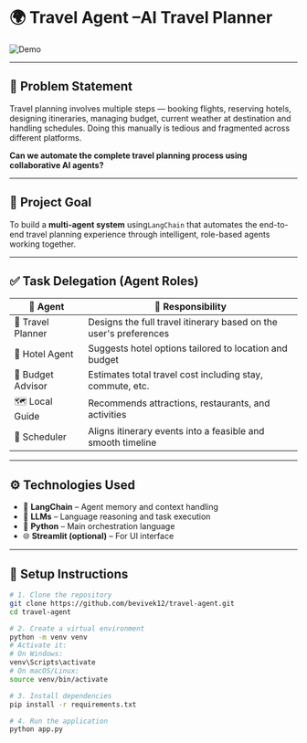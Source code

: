 # 🌍 Travel Agent –AI Travel Planner

![Demo]([demo.gif](https://github.com/bevivek12/travel-agent/blob/master/%F0%9F%8C%8D%20Travel%20Planner%20Agent.gif))

---

## 🧠 Problem Statement

Travel planning involves multiple steps — booking flights, reserving hotels, designing itineraries, managing budget, current weather at destination and handling schedules. Doing this manually is tedious and fragmented across different platforms.

**Can we automate the complete travel planning process using collaborative AI agents?**

---

## 🎯 Project Goal

To build a **multi-agent system** using`LangChain` that automates the end-to-end travel planning experience through intelligent, role-based agents working together.

---

## ✅ Task Delegation (Agent Roles)

| 👤 **Agent**       | 🎯 **Responsibility**                                              |
|--------------------|--------------------------------------------------------------------|
| 🛫 Travel Planner  | Designs the full travel itinerary based on the user's preferences |
| 🏨 Hotel Agent     | Suggests hotel options tailored to location and budget            |
| 💸 Budget Advisor  | Estimates total travel cost including stay, commute, etc.         |
| 🗺️ Local Guide     | Recommends attractions, restaurants, and activities               |
| 📅 Scheduler       | Aligns itinerary events into a feasible and smooth timeline       |

---

## ⚙️ Technologies Used

- 🧠 **LangChain** – Agent memory and context handling   
- 🔗 **LLMs** – Language reasoning and task execution  
- 🐍 **Python** – Main orchestration language  
- 🌐 **Streamlit (optional)** – For UI interface  

---

## 🚀 Setup Instructions

```bash
# 1. Clone the repository
git clone https://github.com/bevivek12/travel-agent.git
cd travel-agent

# 2. Create a virtual environment
python -m venv venv
# Activate it:
# On Windows:
venv\Scripts\activate
# On macOS/Linux:
source venv/bin/activate

# 3. Install dependencies
pip install -r requirements.txt

# 4. Run the application
python app.py

